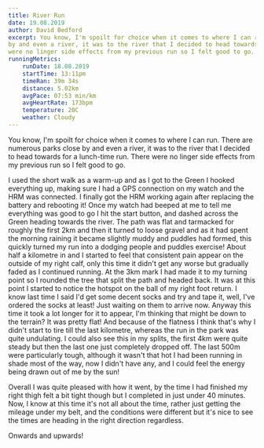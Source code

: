```yaml
---
title: River Run
date: 19.08.2019
author: David Bedford
excerpt: You know, I'm spoilt for choice when it comes to where I can run. There are numerous parks close
by and even a river, it was to the river that I decided to head towards for a lunch-time run. There
were no linger side effects from my previous run so I felt good to go.
runningMetrics:
    runDate: 18.08.2019
    startTime: 13:11pm
    timeRan: 39m 34s
    distance: 5.02km
    avgPace: 07:53 min/km
    avgHeartRate: 173bpm
    temperature: 20C
    weather: Cloudy
---
```


You know, I'm spoilt for choice when it comes to where I can run. There are numerous parks close
by and even a river, it was to the river that I decided to head towards for a lunch-time run. There
were no linger side effects from my previous run so I felt good to go. 

I used the short walk as a warm-up and as I got to the Green I hooked everything up, making sure I
had a GPS connection on my watch and the HRM was connected. I finally got the HRM working again
after replacing the battery and rebooting it! Once my watch had beeped at me to tell me everything
was good to go I hit the start button, and dashed across the Green heading towards the river. The path
was flat and tarmacked for roughly the first 2km and then it turned to loose gravel and as it had spent
the morning raining it became slightly muddy and puddles had formed, this quickly turned my run into a
dodging people and puddles exercise! About half a kilometre in and I started to feel that consistent
pain appear on the outside of my right calf, only this time it didn't get any worse but gradually
faded as I continued running. At the 3km mark I had made it to my turning point so I rounded the tree
that split the path and headed back. It was at this point I started to notice the hotspot on the ball
of my right foot return. I know last time I said I'd get some decent socks and try and tape it, well,
I've ordered the socks at least! Just waiting on them to arrive now. Anyway this time it took a lot
longer for it to appear, I'm thinking that might be down to the terrain? It was pretty flat! And because
of the flatness I think that's why I didn't start to tire till the last kilometre, whereas the run
in the park was quite undulating. I could also see this in my splits, the first 4km were quite steady
but then the last one just completely dropped off. The last 500m were particularly tough, although it
wasn't that hot I had been running in shade most of the way, now I didn't have any, and I could feel
the energy being drawn out of me by the sun!

Overall I was quite pleased with how it went, by the time I had finished my right thigh felt a bit tight
though but I completed in just under 40 minutes. Now, I know at this time it's not all about the time,
rather just getting the mileage under my belt, and the conditions were different but it's nice to see
the times are heading in the right direction regardless.

Onwards and upwards!